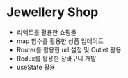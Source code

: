 # Jewellery Shop

- 리액트를 활용한 쇼핑몰
- map 함수를 활용한 상품 업데이트
- Router를 활용한 url 설정 및 Outlet 활용
- Redux를 활용한 장바구니 개발
- useState 활용
